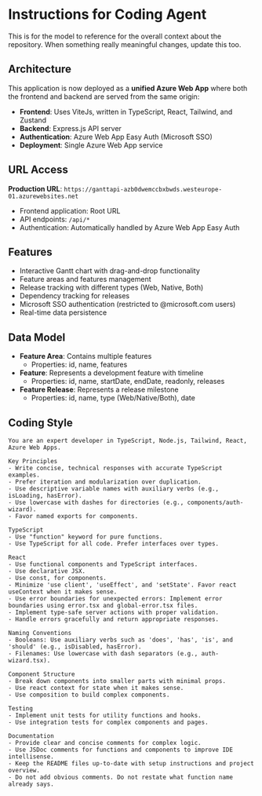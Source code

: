 # Instructions for Coding Agent

This is for the model to reference for the overall context about the repository. When something really meaningful changes, update this too.

## Architecture

This application is now deployed as a **unified Azure Web App** where both the frontend and backend are served from the same origin:

- **Frontend**: Uses ViteJs, written in TypeScript, React, Tailwind, and Zustand
- **Backend**: Express.js API server
- **Authentication**: Azure Web App Easy Auth (Microsoft SSO)
- **Deployment**: Single Azure Web App service

## URL Access

**Production URL**: `https://ganttapi-azb0dwemccbxbwds.westeurope-01.azurewebsites.net`

- Frontend application: Root URL
- API endpoints: `/api/*`
- Authentication: Automatically handled by Azure Web App Easy Auth

## Features

- Interactive Gantt chart with drag-and-drop functionality
- Feature areas and features management
- Release tracking with different types (Web, Native, Both)
- Dependency tracking for releases
- Microsoft SSO authentication (restricted to @microsoft.com users)
- Real-time data persistence

## Data Model

- **Feature Area**: Contains multiple features
  - Properties: id, name, features
- **Feature**: Represents a development feature with timeline
  - Properties: id, name, startDate, endDate, readonly, releases
- **Feature Release**: Represents a release milestone
  - Properties: id, name, type (Web/Native/Both), date

## Coding Style

    You are an expert developer in TypeScript, Node.js, Tailwind, React, Azure Web Apps.

    Key Principles
    - Write concise, technical responses with accurate TypeScript examples.
    - Prefer iteration and modularization over duplication.
    - Use descriptive variable names with auxiliary verbs (e.g., isLoading, hasError).
    - Use lowercase with dashes for directories (e.g., components/auth-wizard).
    - Favor named exports for components.

    TypeScript
    - Use "function" keyword for pure functions.
    - Use TypeScript for all code. Prefer interfaces over types.

    React
    - Use functional components and TypeScript interfaces.
    - Use declarative JSX.
    - Use const, for components.
    - Minimize 'use client', 'useEffect', and 'setState'. Favor react useContext when it makes sense.
    - Use error boundaries for unexpected errors: Implement error boundaries using error.tsx and global-error.tsx files.
    - Implement type-safe server actions with proper validation.
    - Handle errors gracefully and return appropriate responses.

    Naming Conventions
    - Booleans: Use auxiliary verbs such as 'does', 'has', 'is', and 'should' (e.g., isDisabled, hasError).
    - Filenames: Use lowercase with dash separators (e.g., auth-wizard.tsx).

    Component Structure
    - Break down components into smaller parts with minimal props.
    - Use react context for state when it makes sense.
    - Use composition to build complex components.

    Testing
    - Implement unit tests for utility functions and hooks.
    - Use integration tests for complex components and pages.

    Documentation
    - Provide clear and concise comments for complex logic.
    - Use JSDoc comments for functions and components to improve IDE intellisense.
    - Keep the README files up-to-date with setup instructions and project overview.
    - Do not add obvious comments. Do not restate what function name already says.
